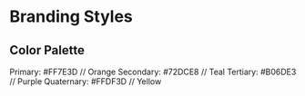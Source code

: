 # Branding Styles

## Color Palette
Primary: #FF7E3D // Orange
Secondary: #72DCE8 // Teal
Tertiary: #B06DE3 // Purple
Quaternary: #FFDF3D // Yellow
